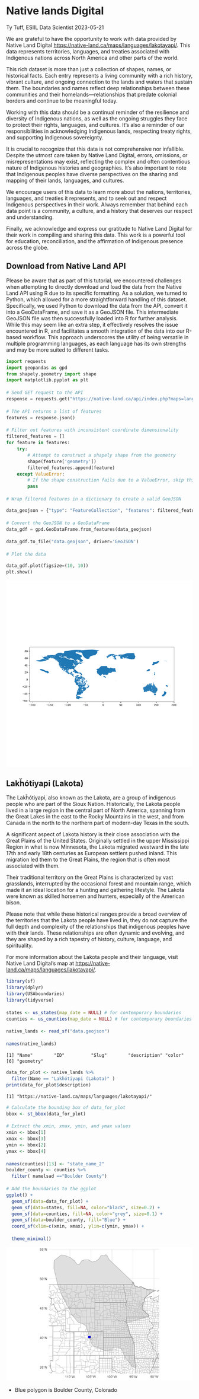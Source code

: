 Native lands Digital
================
Ty Tuff, ESIIL Data Scientist
2023-05-21

We are grateful to have the opportunity to work with data provided by
Native Land Digital <https://native-land.ca/maps/languages/lakotayapi/>.
This data represents territories, languages, and treaties associated
with Indigenous nations across North America and other parts of the
world.

This rich dataset is more than just a collection of shapes, names, or
historical facts. Each entry represents a living community with a rich
history, vibrant culture, and ongoing connection to the lands and waters
that sustain them. The boundaries and names reflect deep relationships
between these communities and their homelands—relationships that predate
colonial borders and continue to be meaningful today.

Working with this data should be a continual reminder of the resilience
and diversity of Indigenous nations, as well as the ongoing struggles
they face to protect their rights, languages, and cultures. It’s also a
reminder of our responsibilities in acknowledging Indigenous lands,
respecting treaty rights, and supporting Indigenous sovereignty.

It is crucial to recognize that this data is not comprehensive nor
infallible. Despite the utmost care taken by Native Land Digital,
errors, omissions, or misrepresentations may exist, reflecting the
complex and often contentious nature of Indigenous histories and
geographies. It’s also important to note that Indigenous peoples have
diverse perspectives on the sharing and mapping of their lands,
languages, and cultures.

We encourage users of this data to learn more about the nations,
territories, languages, and treaties it represents, and to seek out and
respect Indigenous perspectives in their work. Always remember that
behind each data point is a community, a culture, and a history that
deserves our respect and understanding.

Finally, we acknowledge and express our gratitude to Native Land Digital
for their work in compiling and sharing this data. This work is a
powerful tool for education, reconciliation, and the affirmation of
Indigenous presence across the globe.

## Download from Native Land API

Please be aware that as part of this tutorial, we encountered challenges
when attempting to directly download and load the data from the Native
Land API using R due to its specific formatting. As a solution, we
turned to Python, which allowed for a more straightforward handling of
this dataset. Specifically, we used Python to download the data from the
API, convert it into a GeoDataFrame, and save it as a GeoJSON file. This
intermediate GeoJSON file was then successfully loaded into R for
further analysis. While this may seem like an extra step, it effectively
resolves the issue encountered in R, and facilitates a smooth
integration of the data into our R-based workflow. This approach
underscores the utility of being versatile in multiple programming
languages, as each language has its own strengths and may be more suited
to different tasks.

``` python
import requests
import geopandas as gpd
from shapely.geometry import shape
import matplotlib.pyplot as plt

# Send GET request to the API
response = requests.get("https://native-land.ca/api/index.php?maps=languages")

# The API returns a list of features
features = response.json()

# Filter out features with inconsistent coordinate dimensionality
filtered_features = []
for feature in features:
    try:
        # Attempt to construct a shapely shape from the geometry
        shape(feature['geometry'])
        filtered_features.append(feature)
    except ValueError:
        # If the shape construction fails due to a ValueError, skip this feature
        pass

# Wrap filtered features in a dictionary to create a valid GeoJSON
```

``` python
data_geojson = {"type": "FeatureCollection", "features": filtered_features}

# Convert the GeoJSON to a GeoDataFrame
data_gdf = gpd.GeoDataFrame.from_features(data_geojson)

data_gdf.to_file("data.geojson", driver='GeoJSON')

# Plot the data
```

``` python
data_gdf.plot(figsize=(10, 10))
plt.show()
```

<img src="native_lands_digital_files/figure-gfm/unnamed-chunk-1-1.png"
width="960" />

## Lakȟótiyapi (Lakota)

The Lakȟótiyapi, also known as the Lakota, are a group of indigenous
people who are part of the Sioux Nation. Historically, the Lakota people
lived in a large region in the central part of North America, spanning
from the Great Lakes in the east to the Rocky Mountains in the west, and
from Canada in the north to the northern part of modern-day Texas in the
south.

A significant aspect of Lakota history is their close association with
the Great Plains of the United States. Originally settled in the upper
Mississippi Region in what is now Minnesota, the Lakota migrated
westward in the late 17th and early 18th centuries as European settlers
pushed inland. This migration led them to the Great Plains, the region
that is often most associated with them.

Their traditional territory on the Great Plains is characterized by vast
grasslands, interrupted by the occasional forest and mountain range,
which made it an ideal location for a hunting and gathering lifestyle.
The Lakota were known as skilled horsemen and hunters, especially of the
American bison.

Please note that while these historical ranges provide a broad overview
of the territories that the Lakota people have lived in, they do not
capture the full depth and complexity of the relationships that
indigenous peoples have with their lands. These relationships are often
dynamic and evolving, and they are shaped by a rich tapestry of history,
culture, language, and spirituality.

For more information about the Lakota people and their language, visit
Native Land Digital’s map at
https://native-land.ca/maps/languages/lakotayapi/.

``` r
library(sf)
library(dplyr)
library(USAboundaries)
library(tidyverse)

states <- us_states(map_date = NULL) # for contemporary boundaries
counties <- us_counties(map_date = NULL) # for contemporary boundaries

native_lands <- read_sf("data.geojson")

names(native_lands)
```

    [1] "Name"        "ID"          "Slug"        "description" "color"      
    [6] "geometry"   

``` r
data_for_plot <- native_lands %>% 
  filter(Name == "Lakȟótiyapi (Lakota)" )
print(data_for_plot$description)
```

    [1] "https://native-land.ca/maps/languages/lakotayapi/"

``` r
# Calculate the bounding box of data_for_plot
bbox <- st_bbox(data_for_plot)

# Extract the xmin, xmax, ymin, and ymax values
xmin <- bbox[1]
xmax <- bbox[3]
ymin <- bbox[2]
ymax <- bbox[4]

names(counties)[13] <- "state_name_2"
boulder_county <- counties %>%
  filter( namelsad =="Boulder County")

# Add the boundaries to the ggplot
ggplot() + 
  geom_sf(data=data_for_plot) +
  geom_sf(data=states, fill=NA, color="black", size=0.2) +
  geom_sf(data=counties, fill=NA, color="grey", size=0.1) +
  geom_sf(data=boulder_county, fill="Blue") +
  coord_sf(xlim=c(xmin, xmax), ylim=c(ymin, ymax)) + 
  
  theme_minimal()
```

![](native_lands_digital_files/figure-gfm/unnamed-chunk-2-1.png)

-   Blue polygon is Boulder County, Colorado

